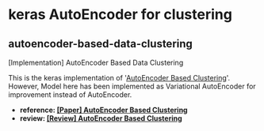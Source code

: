 # keras AutoEncoder for clustering
## autoencoder-based-data-clustering
[Implementation] AutoEncoder Based Data Clustering

This is the keras implementation of '[AutoEncoder Based Clustering](https://link.springer.com/chapter/10.1007/978-3-642-41822-8_15)'. However, Model here has been implemented as Variational AutoEncoder for improvement instead of AutoEncoder.

- <b>reference: [[Paper] AutoEncoder Based Clustering](https://link.springer.com/chapter/10.1007/978-3-642-41822-8_15)</b>
- <b>review: [[Review] AutoEncoder Based Clustering](https://bigshanedogg.github.io/posts/autoencoder-based-data-clustering)</b>
